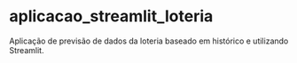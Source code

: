 # aplicacao_streamlit_loteria
Aplicação de previsão de dados da loteria baseado em histórico e utilizando Streamlit.
